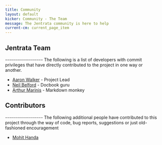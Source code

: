 ```yaml
---
title: Community
layout: default
kicker: Community - The Team
message: The Jentrata community is here to help
current-cm: current_page_item
---
```


<h2>Jentrata Team</h2>
-------------------
The following is a list of developers with commit privileges that have directly contributed to the project in one way or another.
<ul class="unordered">
	<li><a href="#aaronwalker">Aaron Walker</a> - Project Lead</li>
	<li><a href="#neilbelford">Neil Belford</a> - Docbook guru</li>
	<li><a href="#arthurmarinis">Arthur Marinis</a> - Markdown monkey</li>
</ul>

<h2>Contributors</h2>
-------------------
The following additional people have contributed to this project through the way of code, bug reports, suggestions or just old-fashioned encouragement
<ul class="unordered">
	<li><a href="#mohit">Mohit Handa</a> </li>
</ul>